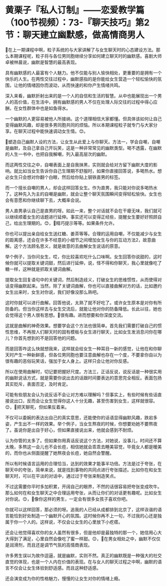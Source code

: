 # 黄栗子『私人订制』——恋爱教学篇（100节视频）：73-『聊天技巧』第2节：聊天建立幽默感，做高情商男人

🎼在上一期课程中啊，粒子系统的与大家讲解了与女生聊天时的心态建设方法。那么本期课程呢，粒子将与各位男同胞继续分享如何建立聊天时的幽默感。喜剧大师卓被林晨说，幽默是智慧的最高表现。

具有幽默感的人最富有个人魅力。他不仅能与别人愉快相处，更重要的是拥有一个快乐的人生。在两性交往过程中，幽默感指的是你能给女生营造一个轻松愉快的氛围，让他的情绪因你而波动，从而快速的和你产生情绪共鸣。

深入来看，幽默折射出来的是一个人的自信和生活的智慧。从中也能展现出一个男人的高价值，在生活中，拥有幽默感的男人不仅在处理人际交往的过程中得心应酬，在女性群体中也是如鱼得水。

一个幽默的人更容易被他人所接纳。这个道理相信大家都懂。但具体该如何让自己变得幽默风趣，却是很多男同胞共同的烦恼。所以本期课程粒子就专门与大家分享。在聊天过程中能快速调动女生情。😊。

🎼塑造自己幽默人设的方法，让女生从此爱上与你聊天。方法一，学会自嘲，自嘲是幽默，及自己拿自己开玩笑，这是一种非常常见的幽默类型。喝不透露，在幽默的人生一书中，也把自我解嘲，列入最高层次的幽默。

而这两性交往之中，自嘲表面上是自我抹黑，实则就会给对方留下幽默大度的影响。就比如当女生告诉你自己生理期不舒服时，如果你直接回答说，多喝热水。想必女生只会想对你翻个白眼，然后给你贴上钢铁直男的标签。

而一个擅长自嘲的男人，却会这样回答女生。作为直男，我只能对你说多喝热水了。这种先入为主的自嘲是幽默，就会让整个聊天氛围瞬间变得轻松愉快。女生也会有意愿和你继续聊下去，大概率会说。

男人直男承认自己是直男的呀。如此一来，整个对话就不会在干瘪无味，我们就可以继续顺着女生的话题进行延伸。事实还可以变得正经些，提醒女生要好好照顾自己，给出生理期的。😊，🎼精巧提示等等。如果条件允许。

你也可以提出亲自给女生送红糖、姜茶等等。合理的运用自嘲，不仅能减少与女生的距离感，还会在许多不经意的小细节之间增加女生与你的互动方法2，故意曲解。这个方法顾名思义，就是故意的去曲解女生说话的原意。

举个例子，当你问女生，哎，你比较喜欢吃什么口味啊。女生回答你说甜的，这时候你就可以提取关键词甜，然后进行延伸，说，怪不得和你聊天，我心里就像吃了糖一样，这种就是抓取关键词曲解。

提取女生回复语句中的关键词，然后制造歧义，打破女生的思维惯性，从而使得对话变得幽默起来。当然，除了关键词曲解，你也可以直接曲解对方的话，比如邀约女生出来时，女生对你说，我们好像没那么熟吧。

这时你就可以进行曲解。回答他说，太熟了就不好吃了。或许女生原本是对你有所防备的。但当你这样去与女生交流后，就能让他对你的防备降低。长此以往，她也会觉得这个男人很有思想。🎼很有趣。进而想要和你深度交流。

这就是曲解的神奇效果。想要学会这个方法也很简单。首先我们需要打破自己的惯性思维，不再按人们聊天时的固有模板与女生进行聊天，比如女生发消息问你在哪儿？你首先想到的不是回答他的问题。

而是回答咋这么快就想我来，这样就会给女生一种耳目一新的感觉，让他在和你聊天时产生一种新鲜感，但各位男同胞也要注意曲解也存在一个度，不要拿你自以为很有趣的恶俗玩笑话，强加于女人身上。这样只会让他对你反感。

所以在使用曲解时，切记要把握好尺度。方法三，正话反说，说反话是一种很实用的幽默说话方式，就是需要你说出去的话跟时间要表达的意思完全相反。表面包扬其实贬斥，表面否定，及时肯定。

可能有些朋友会认为说反话不会让对方难以理解吗？但事实上，有些时候有些话直接说出口，反而会让女生觉得你这人十分无趣，甚至伤害到女生，这样就很容。😊，🎼把天聊死，但如果反着来。

不仅可以委婉的表达出自己的真实意思，还能使你的话语显得幽默风趣，跌宕多姿，产生出不一样的效果。举个例子，当女生熬夜的时候，你想要劝她不要熬夜了。虽说你是出自于好心，但如果直接说出来，他就会感到不耐烦。

认为你管的太多了。但如果你用真话反说这个方法，对她说，没事儿，时间还不算太晚，多熬这一会儿也不会长痘，相信她就会乖乖去睡美容觉，毕竟女人都是暧美的，而你也从侧面提醒了她熬夜会长痘，她自然会警醒。

所以有时候语言运用的合理恰当，达到的效果才能事半功倍。方法是过于夸张，在聊天中的夸张，简单来说，就是找到事物的共同点进行夸张描述。比如你在和女生聊天时，可以在平淡的对话中，通过过于夸张来制造笑点。

不过这需要你平时多加积累，开阔自己的眼界，不然的话很容易把夸张变成吹牛。那么如何在和女生聊天之中合理运用夸张，从而让你们的对话更有趣呢。比如女生对你说。😊，🎼像你这样的男生，一定会有很多女孩子喜欢你吧。

你就可以这样回答，那必须的呀。追我的人已经从成都排到北京了，这样诙谐的语言能恰到好处制造一个幽默开心的氛围。这时候你再不上一句，不过我的心还是独属于你一个人的。这样说，不仅会让女生的心里放下小疙瘩。

还会让他觉得喜欢你的女人虽然有很多，但是他却是最独特的那一个，她信用心大大得到了满足，心里自然会像吃了蜜一样甜。😊，🎼在男女相处之中，幽默不仅仅是润滑剂，而且还是调节气氛的高情商表现。

许多男生误以为故作逗逼，就是幽默，实则不然。真正的幽默既是一种强大的社交直觉的体现，也是一个人内在价值的表现。在与女人的聊天过程之中啊，幽默的语言不仅会让女生体验到舒适感。而且这种舒适感。

还会演变成为你的性格魅力，慢慢的让女生对你的情绪上瘾。